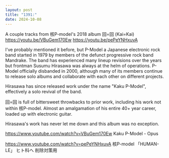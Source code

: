 ```yaml
---
layout: post
title: "1391:"
date: 2024-10-08
---
```


A couple tracks from 核P-model's 2018 album 回=回 (Kai=Kai) 
https://youtu.be/VBuGem170Ew
https://youtu.be/pePeYNHxuvA

I've probably mentioned it before, but P-Model a Japanese electronic rock band started in 1979 by members of the defunct progressive rock band Mandrake. The band has experienced many lineup revisions over the years but frontman Susumu Hirasawa was always at the helm of operations. P-Model officially disbanded in 2000, although many of its members continue to release solo albums and collaborate with each other on different projects.

Hirasawa has since released work under the name "Kaku P-Model", effectively a solo revival of the band. 


回=回 is full of bittersweet throwbacks to prior work, including his work not within 核P-model.  Almost an amalgamation of his entire 40+ year career, loaded up with electronic guitar.

Hirasawa's work has never let me down and this album was no exception.

https://www.youtube.com/watch?v=VBuGem170Ew
Kaku P-Model - Opus

https://www.youtube.com/watch?v=pePeYNHxuvA
核P-model 「HUMAN-LE」
ヒト科へ
削除対策用

